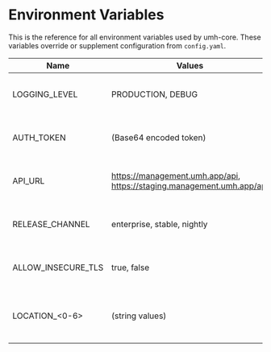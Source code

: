 # Environment Variables

This is the reference for all environment variables used by umh-core. These variables override or supplement configuration from `config.yaml`.

| Name             | Values                                                                 | Description                                          |
| ---------------- | ---------------------------------------------------------------------- | ---------------------------------------------------- |
| LOGGING\_LEVEL   | PRODUCTION, DEBUG                                                      | Controls log verbosity. DEBUG shows detailed internal operations |
| AUTH\_TOKEN      | (Base64 encoded token)                                                 | Management Console authentication token. Overrides auth token from config.yaml |
| API\_URL         | https://management.umh.app/api, https://staging.management.umh.app/api | Management Console API endpoint. Use staging for testing environments |
| RELEASE\_CHANNEL | enterprise, stable, nightly                                            | Auto-update channel. Enterprise = most stable, nightly = latest features |
| ALLOW\_INSECURE\_TLS | true, false                                                        | Skip TLS certificate verification. Use for corporate firewalls with MITM proxies |
| LOCATION\_<0-6>  | (string values)                                                        | Sets Agent location hierarchy levels 0-6. Example: LOCATION_0=factory, LOCATION_1=line1 |

